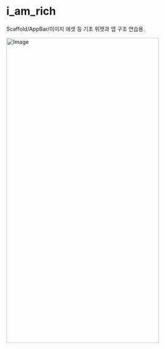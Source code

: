# i_am_rich

Scaffold/AppBar/이미지 에셋 등 기초 위젯과 앱 구조 연습용.

<img width="400" height="800" alt="Image" src="https://github.com/user-attachments/assets/ff1a158c-dd5f-4d9a-9a64-0baf026b4aa8" />
